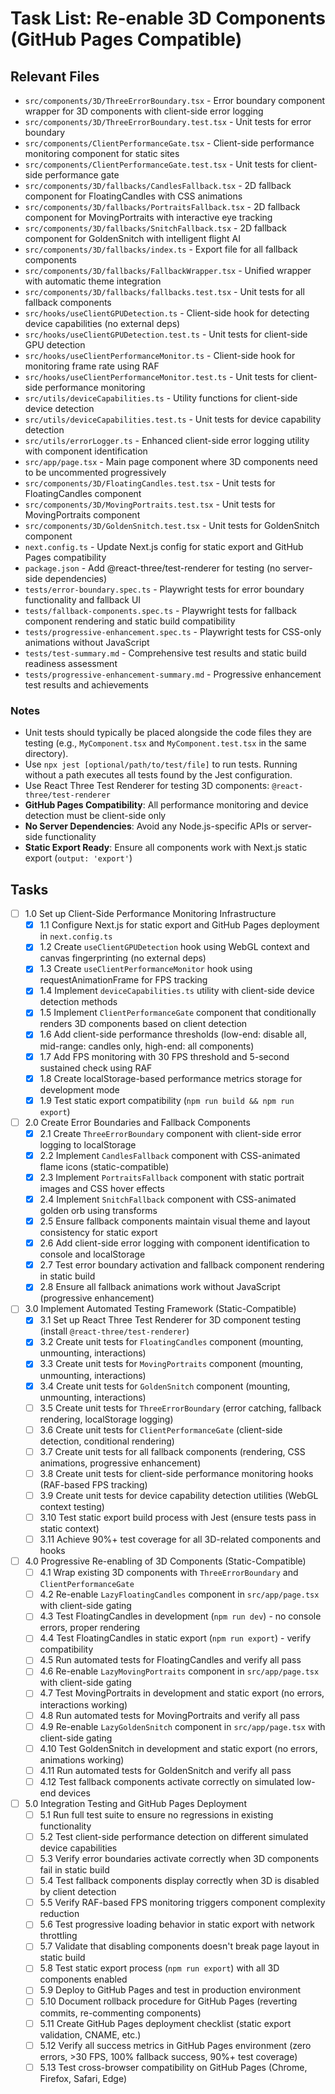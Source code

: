 # Task List: Re-enable 3D Components (GitHub Pages Compatible)

## Relevant Files

- `src/components/3D/ThreeErrorBoundary.tsx` - Error boundary component wrapper for 3D components with client-side error logging
- `src/components/3D/ThreeErrorBoundary.test.tsx` - Unit tests for error boundary
- `src/components/ClientPerformanceGate.tsx` - Client-side performance monitoring component for static sites
- `src/components/ClientPerformanceGate.test.tsx` - Unit tests for client-side performance gate
- `src/components/3D/fallbacks/CandlesFallback.tsx` - 2D fallback component for FloatingCandles with CSS animations
- `src/components/3D/fallbacks/PortraitsFallback.tsx` - 2D fallback component for MovingPortraits with interactive eye tracking
- `src/components/3D/fallbacks/SnitchFallback.tsx` - 2D fallback component for GoldenSnitch with intelligent flight AI
- `src/components/3D/fallbacks/index.ts` - Export file for all fallback components
- `src/components/3D/fallbacks/FallbackWrapper.tsx` - Unified wrapper with automatic theme integration
- `src/components/3D/fallbacks/fallbacks.test.tsx` - Unit tests for all fallback components
- `src/hooks/useClientGPUDetection.ts` - Client-side hook for detecting device capabilities (no external deps)
- `src/hooks/useClientGPUDetection.test.ts` - Unit tests for client-side GPU detection
- `src/hooks/useClientPerformanceMonitor.ts` - Client-side hook for monitoring frame rate using RAF
- `src/hooks/useClientPerformanceMonitor.test.ts` - Unit tests for client-side performance monitoring
- `src/utils/deviceCapabilities.ts` - Utility functions for client-side device detection
- `src/utils/deviceCapabilities.test.ts` - Unit tests for device capability detection
- `src/utils/errorLogger.ts` - Enhanced client-side error logging utility with component identification
- `src/app/page.tsx` - Main page component where 3D components need to be uncommented progressively
- `src/components/3D/FloatingCandles.test.tsx` - Unit tests for FloatingCandles component
- `src/components/3D/MovingPortraits.test.tsx` - Unit tests for MovingPortraits component  
- `src/components/3D/GoldenSnitch.test.tsx` - Unit tests for GoldenSnitch component
- `next.config.ts` - Update Next.js config for static export and GitHub Pages compatibility
- `package.json` - Add @react-three/test-renderer for testing (no server-side dependencies)
- `tests/error-boundary.spec.ts` - Playwright tests for error boundary functionality and fallback UI
- `tests/fallback-components.spec.ts` - Playwright tests for fallback component rendering and static build compatibility
- `tests/progressive-enhancement.spec.ts` - Playwright tests for CSS-only animations without JavaScript
- `tests/test-summary.md` - Comprehensive test results and static build readiness assessment
- `tests/progressive-enhancement-summary.md` - Progressive enhancement test results and achievements

### Notes

- Unit tests should typically be placed alongside the code files they are testing (e.g., `MyComponent.tsx` and `MyComponent.test.tsx` in the same directory).
- Use `npx jest [optional/path/to/test/file]` to run tests. Running without a path executes all tests found by the Jest configuration.
- Use React Three Test Renderer for testing 3D components: `@react-three/test-renderer`
- **GitHub Pages Compatibility**: All performance monitoring and device detection must be client-side only
- **No Server Dependencies**: Avoid any Node.js-specific APIs or server-side functionality
- **Static Export Ready**: Ensure all components work with Next.js static export (`output: 'export'`)

## Tasks

- [ ] 1.0 Set up Client-Side Performance Monitoring Infrastructure
  - [x] 1.1 Configure Next.js for static export and GitHub Pages deployment in `next.config.ts`
  - [x] 1.2 Create `useClientGPUDetection` hook using WebGL context and canvas fingerprinting (no external deps)
  - [x] 1.3 Create `useClientPerformanceMonitor` hook using requestAnimationFrame for FPS tracking
  - [x] 1.4 Implement `deviceCapabilities.ts` utility with client-side device detection methods
  - [x] 1.5 Implement `ClientPerformanceGate` component that conditionally renders 3D components based on client detection
  - [x] 1.6 Add client-side performance thresholds (low-end: disable all, mid-range: candles only, high-end: all components)
  - [x] 1.7 Add FPS monitoring with 30 FPS threshold and 5-second sustained check using RAF
  - [x] 1.8 Create localStorage-based performance metrics storage for development mode
  - [x] 1.9 Test static export compatibility (`npm run build && npm run export`)

- [ ] 2.0 Create Error Boundaries and Fallback Components
  - [x] 2.1 Create `ThreeErrorBoundary` component with client-side error logging to localStorage
  - [x] 2.2 Implement `CandlesFallback` component with CSS-animated flame icons (static-compatible)
  - [x] 2.3 Implement `PortraitsFallback` component with static portrait images and CSS hover effects
  - [x] 2.4 Implement `SnitchFallback` component with CSS-animated golden orb using transforms
  - [x] 2.5 Ensure fallback components maintain visual theme and layout consistency for static export
  - [x] 2.6 Add client-side error logging with component identification to console and localStorage
  - [x] 2.7 Test error boundary activation and fallback component rendering in static build
  - [x] 2.8 Ensure all fallback animations work without JavaScript (progressive enhancement)

- [ ] 3.0 Implement Automated Testing Framework (Static-Compatible)
  - [x] 3.1 Set up React Three Test Renderer for 3D component testing (install `@react-three/test-renderer`)
  - [x] 3.2 Create unit tests for `FloatingCandles` component (mounting, unmounting, interactions)
  - [x] 3.3 Create unit tests for `MovingPortraits` component (mounting, unmounting, interactions)
  - [x] 3.4 Create unit tests for `GoldenSnitch` component (mounting, unmounting, interactions)
  - [ ] 3.5 Create unit tests for `ThreeErrorBoundary` (error catching, fallback rendering, localStorage logging)
  - [ ] 3.6 Create unit tests for `ClientPerformanceGate` (client-side detection, conditional rendering)
  - [ ] 3.7 Create unit tests for all fallback components (rendering, CSS animations, progressive enhancement)
  - [ ] 3.8 Create unit tests for client-side performance monitoring hooks (RAF-based FPS tracking)
  - [ ] 3.9 Create unit tests for device capability detection utilities (WebGL context testing)
  - [ ] 3.10 Test static export build process with Jest (ensure tests pass in static context)
  - [ ] 3.11 Achieve 90%+ test coverage for all 3D-related components and hooks

- [ ] 4.0 Progressive Re-enabling of 3D Components (Static-Compatible)
  - [ ] 4.1 Wrap existing 3D components with `ThreeErrorBoundary` and `ClientPerformanceGate`
  - [ ] 4.2 Re-enable `LazyFloatingCandles` component in `src/app/page.tsx` with client-side gating
  - [ ] 4.3 Test FloatingCandles in development (`npm run dev`) - no console errors, proper rendering
  - [ ] 4.4 Test FloatingCandles in static export (`npm run export`) - verify compatibility
  - [ ] 4.5 Run automated tests for FloatingCandles and verify all pass
  - [ ] 4.6 Re-enable `LazyMovingPortraits` component in `src/app/page.tsx` with client-side gating
  - [ ] 4.7 Test MovingPortraits in development and static export (no errors, interactions working)
  - [ ] 4.8 Run automated tests for MovingPortraits and verify all pass
  - [ ] 4.9 Re-enable `LazyGoldenSnitch` component in `src/app/page.tsx` with client-side gating
  - [ ] 4.10 Test GoldenSnitch in development and static export (no errors, animations working)
  - [ ] 4.11 Run automated tests for GoldenSnitch and verify all pass
  - [ ] 4.12 Test fallback components activate correctly on simulated low-end devices

- [ ] 5.0 Integration Testing and GitHub Pages Deployment
  - [ ] 5.1 Run full test suite to ensure no regressions in existing functionality
  - [ ] 5.2 Test client-side performance detection on different simulated device capabilities
  - [ ] 5.3 Verify error boundaries activate correctly when 3D components fail in static build
  - [ ] 5.4 Test fallback components display correctly when 3D is disabled by client detection
  - [ ] 5.5 Verify RAF-based FPS monitoring triggers component complexity reduction
  - [ ] 5.6 Test progressive loading behavior in static export with network throttling
  - [ ] 5.7 Validate that disabling components doesn't break page layout in static build
  - [ ] 5.8 Test static export process (`npm run export`) with all 3D components enabled
  - [ ] 5.9 Deploy to GitHub Pages and test in production environment
  - [ ] 5.10 Document rollback procedure for GitHub Pages (reverting commits, re-commenting components)
  - [ ] 5.11 Create GitHub Pages deployment checklist (static export validation, CNAME, etc.)
  - [ ] 5.12 Verify all success metrics in GitHub Pages environment (zero errors, >30 FPS, 100% fallback success, 90%+ test coverage)
  - [ ] 5.13 Test cross-browser compatibility on GitHub Pages (Chrome, Firefox, Safari, Edge)